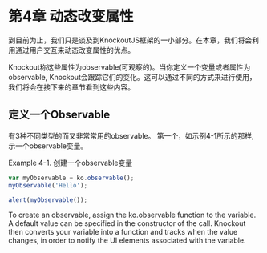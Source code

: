 
# 第4章 动态改变属性

到目前为止，我们只是谈及到KnockoutJS框架的一小部分。在本章，我们将会利用通过用户交互来动态改变属性的优点。

Knockout称这些属性为observable(可观察的)。当你定义一个变量或者属性为observable, Knockout会跟踪它们的变化。这可以通过不同的方式来进行使用，我们将会在接下来的章节看到这些内容。


## 定义一个Observable
有3种不同类型的而又非常常用的observable。 第一个，如示例4-1所示的那样, 示一个observable变量。

Example 4-1. 创建一个observable变量

``` js
var myObservable = ko.observable();
myObservable('Hello');

alert(myObservable());
```

To create an observable, assign the ko.observable function to the variable. A default
value can be specified in the constructor of the call. Knockout then converts your
variable into a function and tracks when the value changes, in order to notify the UI
elements associated with the variable.

